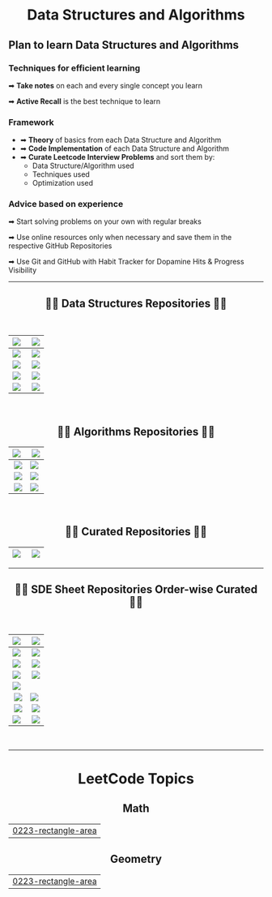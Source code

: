 <h1 align="center">Data Structures and Algorithms</h1>

## Plan to learn Data Structures and Algorithms

### Techniques for efficient learning

➡ **Take notes** on each and every single concept you learn

➡ **Active Recall** is the best technique to learn

### Framework

- ➡ **Theory** of basics from each Data Structure and Algorithm
- ➡ **Code Implementation** of each Data Structure and Algorithm
- ➡ **Curate Leetcode Interview Problems** and sort them by:
    - Data Structure/Algorithm used
    - Techniques used
    - Optimization used

### Advice based on experience

➡ Start solving problems on your own with regular breaks

➡ Use online resources only when necessary and save them in the respective GitHub Repositories

➡ Use Git and GitHub with Habit Tracker for Dopamine Hits & Progress Visibility

---

<h2 align="center">👨‍💻 Data Structures Repositories 👨‍💻</h2>

<br>

<div width="100%" align="center">

| <a align="left" href="https://github.com/AswinBarath/Arrays" title="Arrays"><img align="left" src="https://github-readme-stats.vercel.app/api/pin/?username=AswinBarath&repo=Arrays&theme=react&border_color=61dafb&border_radius=10"></a> | <a align="right" href="https://github.com/AswinBarath/HashMaps" title="HashMaps"><img align="right" src="https://github-readme-stats.vercel.app/api/pin/?username=AswinBarath&repo=HashMaps&theme=react&border_color=61dafb&border_radius=10"></a> |
| - | - |
| <a align="left" href="https://github.com/AswinBarath/Linked-lists" title="Linked-lists"><img align="left" src="https://github-readme-stats.vercel.app/api/pin/?username=AswinBarath&repo=Linked-lists&theme=react&border_color=61dafb&border_radius=10"></a> | <a align="right" href="https://github.com/AswinBarath/Stacks" title="Stacks"><img align="right" src="https://github-readme-stats.vercel.app/api/pin/?username=AswinBarath&repo=Stacks&theme=react&border_color=61dafb&border_radius=10"></a> |
| <a align="left" href="https://github.com/AswinBarath/Queues" title="Queues"><img align="left" src="https://github-readme-stats.vercel.app/api/pin/?username=AswinBarath&repo=Queues&theme=react&border_color=61dafb&border_radius=10"></a> | <a align="right" href="https://github.com/AswinBarath/Trees" title="Trees"><img align="right" src="https://github-readme-stats.vercel.app/api/pin/?username=AswinBarath&repo=Trees&theme=react&border_color=61dafb&border_radius=10"></a> |
| <a align="left" href="https://github.com/AswinBarath/Graphs" title="Graphs"><img align="left" src="https://github-readme-stats.vercel.app/api/pin/?username=AswinBarath&repo=Graphs&theme=react&border_color=61dafb&border_radius=10"></a> | <a align="right" href="https://github.com/AswinBarath/Heaps" title="Heaps"><img align="right" src="https://github-readme-stats.vercel.app/api/pin/?username=AswinBarath&repo=Heaps&theme=react&border_color=61dafb&border_radius=10"></a> |
| <a align="left" href="https://github.com/AswinBarath/Tries" title="Tries"><img align="left" src="https://github-readme-stats.vercel.app/api/pin/?username=AswinBarath&repo=Tries&theme=react&border_color=61dafb&border_radius=10"></a> | <a align="right" href="https://github.com/AswinBarath/String-Manipulation" title="String-Manipulation"><img align="right" src="https://github-readme-stats.vercel.app/api/pin/?username=AswinBarath&repo=String-Manipulation&theme=react&border_color=61dafb&border_radius=10"></a> |

<br>

<h2 align="center">👨‍💻 Algorithms Repositories 👨‍💻</h2>

<div width="100%" align="center">

| <a align="left" href="https://github.com/AswinBarath/Sorting-algorithms" title="Sorting-algorithms"><img align="left" src="https://github-readme-stats.vercel.app/api/pin/?username=AswinBarath&repo=Sorting-algorithms&theme=react&border_color=61dafb&border_radius=10"></a> | <a align="right" href="https://github.com/AswinBarath/Binary-Search" title="Binary-Search"><img align="right" src="https://github-readme-stats.vercel.app/api/pin/?username=AswinBarath&repo=Binary-Search&theme=react&border_color=61dafb&border_radius=10"></a></a> |
| - | - |
| <a align="right" href="https://github.com/AswinBarath/Recursion" title="Recursion"><img align="right" src="https://github-readme-stats.vercel.app/api/pin/?username=AswinBarath&repo=Recursion&theme=react&border_color=61dafb&border_radius=10"></a> | <a align="left" href="https://github.com/AswinBarath/Backtracking" title="Backtracking"><img align="left" src="https://github-readme-stats.vercel.app/api/pin/?username=AswinBarath&repo=Backtracking&theme=react&border_color=61dafb&border_radius=10"></a> |
| <a align="right" href="https://github.com/AswinBarath/Dynamic-Programming" title="Dynamic-Programming"><img align="right" src="https://github-readme-stats.vercel.app/api/pin/?username=AswinBarath&repo=Dynamic-Programming&theme=react&border_color=61dafb&border_radius=10"></a> | <a align="left" href="https://github.com/AswinBarath/Greedy-algorithms" title="Greedy-algorithms"><img align="left" src="https://github-readme-stats.vercel.app/api/pin/?username=AswinBarath&repo=Greedy-algorithms&theme=react&border_color=61dafb&border_radius=10"></a> |
| <a align="right" href="https://github.com/AswinBarath/2-pointers" title="2-pointers"><img align="right" src="https://github-readme-stats.vercel.app/api/pin/?username=AswinBarath&repo=2-pointers&theme=react&border_color=61dafb&border_radius=10"></a> | <a align="left" href="https://github.com/AswinBarath/Bit-Manipulation" title="Bit-Manipulation"><img align="left" src="https://github-readme-stats.vercel.app/api/pin/?username=AswinBarath&repo=Bit-Manipulation&theme=react&border_color=61dafb&border_radius=10"></a> |

</div>

<br>

<h2 align="center">👨‍💻 Curated Repositories 👨‍💻</h2>

<div width="100%" align="center">

| <a align="left" href="https://github.com/AswinBarath/SDE-Problems" title="SDE-Problems"><img align="left" src="https://github-readme-stats.vercel.app/api/pin/?username=AswinBarath&repo=SDE-Problems&theme=react&border_color=61dafb&border_radius=10"></a> | <a align="right" href="https://github.com/AswinBarath/FAANG30" title="FAANG30"><img align="right" src="https://github-readme-stats.vercel.app/api/pin/?username=AswinBarath&repo=FAANG30&theme=react&border_color=61dafb&border_radius=10"></a> |
| - | - |

</div>

---

<h2 align="center">👨‍💻 SDE Sheet Repositories Order-wise Curated 👨‍💻</h2>

<br>

<div width="100%" align="center">

| <a align="left" href="https://github.com/AswinBarath/Arrays" title="Arrays"><img align="left" src="https://github-readme-stats.vercel.app/api/pin/?username=AswinBarath&repo=Arrays&theme=react&border_color=61dafb&border_radius=10"></a> | <a align="right" href="https://github.com/AswinBarath/HashMaps" title="HashMaps"><img align="right" src="https://github-readme-stats.vercel.app/api/pin/?username=AswinBarath&repo=HashMaps&theme=react&border_color=61dafb&border_radius=10"></a> |
| - | - |
| <a align="left" href="https://github.com/AswinBarath/Linked-lists" title="Linked-lists"><img align="left" src="https://github-readme-stats.vercel.app/api/pin/?username=AswinBarath&repo=Linked-lists&theme=react&border_color=61dafb&border_radius=10"></a> | <a align="right" href="https://github.com/AswinBarath/2-pointers" title="2-pointers"><img align="right" src="https://github-readme-stats.vercel.app/api/pin/?username=AswinBarath&repo=2-pointers&theme=react&border_color=61dafb&border_radius=10"></a> |
| <a align="left" href="https://github.com/AswinBarath/Greedy-algorithms" title="Greedy-algorithms"><img align="left" src="https://github-readme-stats.vercel.app/api/pin/?username=AswinBarath&repo=Greedy-algorithms&theme=react&border_color=61dafb&border_radius=10"></a> | <a align="right" href="https://github.com/AswinBarath/Recursion" title="Recursion"><img align="right" src="https://github-readme-stats.vercel.app/api/pin/?username=AswinBarath&repo=Recursion&theme=react&border_color=61dafb&border_radius=10"></a> |
| <a align="left" href="https://github.com/AswinBarath/Backtracking" title="Backtracking"><img align="left" src="https://github-readme-stats.vercel.app/api/pin/?username=AswinBarath&repo=Backtracking&theme=react&border_color=61dafb&border_radius=10"></a> | <a align="right" href="https://github.com/AswinBarath/Binary-Search" title="Binary-Search"><img align="right" src="https://github-readme-stats.vercel.app/api/pin/?username=AswinBarath&repo=Binary-Search&theme=react&border_color=61dafb&border_radius=10"></a></a> |
| <a align="left" href="https://github.com/AswinBarath/Bit-Manipulation" title="Bit-Manipulation"><img align="left" src="https://github-readme-stats.vercel.app/api/pin/?username=AswinBarath&repo=Bit-Manipulation&theme=react&border_color=61dafb&border_radius=10"></a> |
| <a align="right" href="https://github.com/AswinBarath/Stacks" title="Stacks"><img align="right" src="https://github-readme-stats.vercel.app/api/pin/?username=AswinBarath&repo=Stacks&theme=react&border_color=61dafb&border_radius=10"></a> | <a align="left" href="https://github.com/AswinBarath/Queues" title="Queues"><img align="left" src="https://github-readme-stats.vercel.app/api/pin/?username=AswinBarath&repo=Queues&theme=react&border_color=61dafb&border_radius=10"></a> |
| <a align="right" href="https://github.com/AswinBarath/String-Manipulation" title="String-Manipulation"><img align="right" src="https://github-readme-stats.vercel.app/api/pin/?username=AswinBarath&repo=String-Manipulation&theme=react&border_color=61dafb&border_radius=10"></a> | <a align="right" href="https://github.com/AswinBarath/Trees" title="Trees"><img align="right" src="https://github-readme-stats.vercel.app/api/pin/?username=AswinBarath&repo=Trees&theme=react&border_color=61dafb&border_radius=10"></a> |
| <a align="left" href="https://github.com/AswinBarath/Graphs" title="Graphs"><img align="left" src="https://github-readme-stats.vercel.app/api/pin/?username=AswinBarath&repo=Graphs&theme=react&border_color=61dafb&border_radius=10"></a> | <a align="right" href="https://github.com/AswinBarath/Dynamic-Programming" title="Dynamic-Programming"><img align="right" src="https://github-readme-stats.vercel.app/api/pin/?username=AswinBarath&repo=Dynamic-Programming&theme=react&border_color=61dafb&border_radius=10"></a> |

<br>

---

<!-- 

## Problems on Data Structures and Algorithms

<span style="font-size: 150%;">

### Arrays & Strings

- [x] [Subarray Product Less Than K](https://leetcode.com/problems/subarray-product-less-than-k/)
    - [Solution](https://github.com/AswinBarath/Data-Structures-and-Algorithms/blob/main/Arrays%20and%20Strings/NumSubarrayProductLessThanK.java)
- [x] [Find All Anagrams in a String](https://leetcode.com/problems/find-all-anagrams-in-a-string/) 
    - [Solution](https://github.com/AswinBarath/Data-Structures-and-Algorithms/blob/main/Arrays%20and%20Strings/FindAllAnagramsInString.java)
- [x] [Multiply Strings](https://leetcode.com/problems/multiply-strings/) 
    - [Solution](https://github.com/AswinBarath/Data-Structures-and-Algorithms/blob/main/Arrays%20and%20Strings/MultiplyTwoStrings.java)
- [x] [Majority Element II](https://leetcode.com/problems/majority-element-ii/) 
    - [Solution](https://github.com/AswinBarath/Data-Structures-and-Algorithms/blob/main/Arrays%20and%20Strings/MajorityElements.java)
- [x] [Maximum Length of a Concatenated String with Unique Characters](https://leetcode.com/problems/maximum-length-of-a-concatenated-string-with-unique-characters/)
    - [Solution](https://github.com/AswinBarath/Data-Structures-and-Algorithms/blob/main/Arrays%20and%20Strings/UniqueStrings.java)
- [x] [String Compression](https://leetcode.com/problems/string-compression/description/)
    - [Solution](https://github.com/AswinBarath/Data-Structures-and-Algorithms/blob/main/Arrays%20and%20Strings/StringCompression.java)
- [x] [Container Containing Most Water](https://leetcode.com/problems/container-with-most-water/)
    - [Solution](https://github.com/AswinBarath/Data-Structures-and-Algorithms/blob/main/Arrays%20and%20Strings/ContainerContainingMostWater.java)
- [x] [Power of Four](https://leetcode.com/problems/power-of-four/)
    - [Solution](https://github.com/AswinBarath/Data-Structures-and-Algorithms/blob/main/Arrays%20and%20Strings/PowerOfFour.java)
- [x] [Circular Array Loop](https://leetcode.com/problems/circular-array-loop/)
    - [Solution](https://github.com/AswinBarath/Data-Structures-and-Algorithms/blob/main/Arrays%20and%20Strings/CircularArrayLoop.java)
- [x] [Maximum Subarray](https://leetcode.com/problems/maximum-subarray/)
    - [Solution](https://github.com/AswinBarath/Data-Structures-and-Algorithms/blob/main/Arrays%20and%20Strings/MaximumSumSubarray.java)
- [x] [Move Zeroes](https://leetcode.com/problems/move-zeroes/description/)
    - [Solution](https://github.com/AswinBarath/Data-Structures-and-Algorithms/blob/main/Arrays%20and%20Strings/MoveZeroes.java)
- [x] [Count Zeroes](https://leetcode.com/problems/factorial-trailing-zeroes/)
    - [Solution](https://github.com/AswinBarath/Data-Structures-and-Algorithms/blob/main/Arrays%20and%20Strings/CountZeroes.java)
- [x] [Target Zero]()
    - [Solution](https://github.com/AswinBarath/Data-Structures-and-Algorithms/blob/main/Arrays%20and%20Strings/TargetZero.java)
- [x] [Overlapping Rectangles](https://leetcode.com/problems/rectangle-overlap/)
    - [Solution](https://github.com/AswinBarath/Data-Structures-and-Algorithms/blob/main/Arrays%20and%20Strings/OverlappingRectangles.java)
- [x] [Word Distance I](https://leetcode.com/problems/shortest-word-distance/)
    - [Solution](https://github.com/AswinBarath/Data-Structures-and-Algorithms/blob/main/Arrays%20and%20Strings/WordDistance1.java)



### Hash Tables

- [x] [Distribute Candies](https://leetcode.com/problems/distribute-candies/)
    - [Solution](https://github.com/AswinBarath/Data-Structures-and-Algorithms/blob/main/Hash%20Tables/DistributeCandies.java)

- [x] [Happy Numbers](https://leetcode.com/problems/happy-number/)
    - [Solution](https://github.com/AswinBarath/Data-Structures-and-Algorithms/blob/main/Hash%20Tables/OverHappyNumbers.java)



### Bitmasking

- [x] [Sum of Bit difference](https://practice.geeksforgeeks.org/problems/find-sum-of-different-corresponding-bits-for-all-pairs4652/1)
- [x] [Missing Number](https://leetcode.com/problems/missing-number/)
- [x] [Single Number](https://leetcode.com/problems/single-number/)
- [x] [Power of Two](https://leetcode.com/problems/power-of-two/)
- [x] [Reduce number to 1](https://www.geeksforgeeks.org/reduce-a-number-to-1-by-performing-given-operations/)
- [x] [Multiple of 3](#)
    


### Dynamic Prgramming

- [x] [Coin Change 2](https://leetcode.com/problems/coin-change-2/)
    - [Solution](https://github.com/AswinBarath/Data-Structures-and-Algorithms/blob/main/Dynamic%20Programming/CoinChange2.java)

- [x] [Delete and Earn](https://leetcode.com/problems/delete-and-earn/)
    - [Solution](https://github.com/AswinBarath/Data-Structures-and-Algorithms/blob/main/Dynamic%20Programming/DeleteAndEarn.java)

- [x] [House Robber](https://leetcode.com/problems/house-robber/)
    - [Solution](https://github.com/AswinBarath/Data-Structures-and-Algorithms/blob/main/Dynamic%20Programming/HouseRobber.java)


</span> 

-->

<!---LeetCode Topics Start-->
# LeetCode Topics
## Math
|  |
| ------- |
| [0223-rectangle-area](https://github.com/AswinBarath/Data-Structures-and-Algorithms/tree/master/0223-rectangle-area) |
## Geometry
|  |
| ------- |
| [0223-rectangle-area](https://github.com/AswinBarath/Data-Structures-and-Algorithms/tree/master/0223-rectangle-area) |
<!---LeetCode Topics End-->